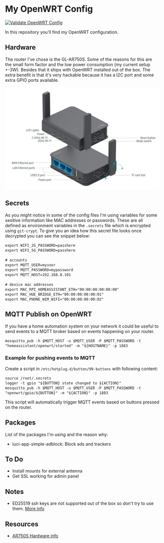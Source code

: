 # My OpenWRT Config
[![Validate OpenWRT Config](https://github.com/Sitebase/openwrt-config/actions/workflows/validate.yml/badge.svg)](https://github.com/Sitebase/openwrt-config/actions/workflows/validate.yml)

In this repository you'll find my OpenWRT configuration.

## Hardware
The router I've chose is the GL-AR750S. Some of the reasons for this are the small form factor and the low power consumption (my current setup +-3W). 
Besides that it ships with OpenWRT installed out of the box.
The extra benefit is that it's very hackable because it has a I2C port and some extra GPIO ports available.

![GL iNet 750s](hardware.jpg)

## Secrets
As you might notice in some of the config files I'm using variables for some sesitive information like MAC addresses or passwords. These are all defined as environment variables in the `.secrets` file which is encrypted using `git-crypt`. To give you an idea how this secret file looks once decrypted you can see the snippet below:

```
export WIFI_2G_PASSWORD=passhere
export WIFI_5G_PASSWORD=passhere

# accounts
export MQTT_USER=myuser
export MQTT_PASSWORD=mypassword
export MQTT_HOST=192.168.8.101

# device mac addresses
export MAC_RPI_HOMEASSISTANT_ETH="00:00:00:00:00:00"
export MAC_HUE_BRIDGE_ETH="00:00:00:00:00:01"
export MAC_PHONE_WIM_WIFI="00:00:00:00:00:02"
```

## MQTT Publish on OpenWRT
If you have a home automation system on your network it could be useful to send events to a MQTT broker based on events happening on your router.

```
mosquitto_pub -h $MQTT_HOST -u $MQTT_USER -P $MQTT_PASSWORD -t "homeassistant/openwrt/started" -m "${HOSTNAME}" -p 1883
```

### Example for pushing events to MQTT
Create a script in `/etc/hotplug.d/button/99-buttons` with following content:
```
source /root/.secrets
logger -t gpio "${BUTTON} state changed to ${ACTION}"
mosquitto_pub -h $MQTT_HOST -u $MQTT_USER -P $MQTT_PASSWORD -t "openwrt/gpio/${BUTTON}" -m "${ACTION}" -p 1883
```
This script will automatically trigger MQTT events based on buttons pressed on the router.

## Packages
List of the packages I'm using and the reason why:
* luci-app-simple-adblock: Block ads and trackers

## To Do
* Install mounts for external antenna
* Get SSL working for admin panel

## Notes
* ED25519 ssh keys are not supported out of the box so don't try to use them. [More info](https://openwrt.org/docs/guide-user/security/dropbear.public-key.auth#providing_ed25519_support)

## Resources
* [AR750S Hardware info](https://openwrt.org/toh/gl.inet/gl-ar750)
